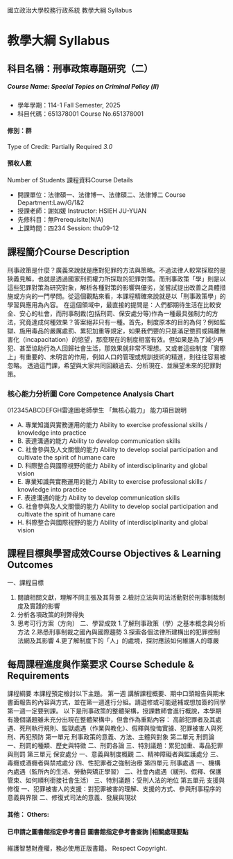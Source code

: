 國立政治大學校務行政系統 教學大綱 Syllabus
# 教學大綱 Syllabus
##  科目名稱：刑事政策專題研究（二） 
#####  Course Name: Special Topics on Criminal Policy (Ⅱ)
  * 學年學期：114-1 Fall Semester, 2025 
  * 科目代碼：651378001 Course No.651378001
#### 修別：群
Type of Credit: Partially Required 
_3.0_
#### 預收人數
Number of Students
課程資料Course Details
  * 開課單位：法律碩一、法律博一、法律碩二、法律博二 Course Department:Law/G/1&2 
  * 授課老師：謝如媛 Instructor: HSIEH JU-YUAN 
  * 先修科目：無Prerequisite(N/A)
  * 上課時間：四234 Session: thu09-12
##  課程簡介Course Description
刑事政策是什麼？廣義來說就是應對犯罪的方法與策略。不過法律人較常採取的是狹義見解，也就是透過國家刑罰權力所採取的犯罪對策。而刑事政策「學」則是以這些犯罪對策為研究對象，解析各種對策的影響與優劣，並嘗試提出改善之具體措施或方向的一門學問。從這個觀點來看，本課程精確來說就是以「刑事政策學」的學習與應用為內容。
在這個領域中，最直接的提問是：人們都期待生活在比較安全、安心的社會，而刑事制裁(包括刑罰、保安處分等)作為一種最具強制力的方法，究竟達成何種效果？答案絕非只有一種。首先，制度原本的目的為何？例如監獄、施用毒品的嚴厲處罰、累犯加重等規定，如果我們要的只是滿足懲罰或隔離無害化（incapacitation）的慾望，那麼現在的制度相當有效。但如果是為了減少再犯、甚至協助行為人回歸社會生活，那效果就非常不理想。又或者這些制度「實際上」有重要的、未明言的作用，例如人口的管理或規訓技術的精進，則往往容易被忽略。
透過這門課，希望與大家共同回顧過去、分析現在、並展望未來的犯罪對策。
###  核心能力分析圖 Core Competence Analysis Chart
012345ABCDEFGH雷達圖老師學生
「無核心能力」 
能力項目說明
  * A. 專業知識與實務運用的能力 Ability to exercise professional skills / knowledge into practice
  * B. 表達溝通的能力 Ability to develop communication skills
  * C. 社會參與及人文關懷的能力 Ability to develop social participation and cultivate the spirit of humane care
  * D. 科際整合與國際視野的能力 Ability of interdisciplinarity and global vision
  * E. 專業知識與實務運用的能力 Ability to exercise professional skills / knowledge into practice
  * F. 表達溝通的能力 Ability to develop communication skills
  * G. 社會參與及人文關懷的能力 Ability to develop social participation and cultivate the spirit of humane care
  * H. 科際整合與國際視野的能力 Ability of interdisciplinarity and global vision
##  課程目標與學習成效Course Objectives & Learning Outcomes 
一、課程目標
1. 閱讀相關文獻，理解不同主張及其背景
2.檢討立法與司法活動對於刑事制裁制度及實踐的影響
3. 分析各項政策的利弊得失
4. 思考可行方案（方向）
二、學習成效
1.了解刑事政策（學）之基本概念與分析方法
2.熟悉刑事制裁之國內與國際趨勢
3.探索各個法律所建構出的犯罪控制法網及其影響
4.更了解制度下的「人」的處境，探討應該如何維護人的尊嚴
##  每周課程進度與作業要求 Course Schedule & Requirements
課程綱要
本課程預定檢討以下主題。
第一週 講解課程概要、期中口頭報告與期末書面報告的內容與方式，並在第一週進行分組。請選修或可能遞補或想加簽的同學第一週一定要到課。
以下是刑事政策的整體架構，授課教師會進行概說，本學期有幾個議題雖未充分出現在整體架構中，但會作為重點內容：
高齡犯罪者及其處遇、死刑執行規則、監獄處遇（作業與教化）、假釋與悛悔實據、犯罪被害人與死刑、再犯預防
第一單元 刑事政策的意義、方法、主體與對象
第二單元 刑罰論
一、刑罰的種類、歷史與特徵
二、刑罰各論
三、特別議題：累犯加重、毒品犯罪與刑罰
第三單元 保安處分
一、意義與制度概觀
二、精神障礙者與監護處分
三、毒癮或酒癮者與禁戒處分
四、性犯罪者之強制治療 
第四單元 刑事處遇
一、機構內處遇（監所內的生活、勞動與矯正學習）
二、社會內處遇（緩刑、假釋、保護管束、如何順利銜接社會生活）
三、特別議題：受刑人法的地位
第五單元 支援與修復
一、犯罪被害人的支援：對犯罪被害的理解、支援的方式、參與刑事程序的意義與界限
二、修復式司法的意義、發展與現狀
####  其他： Others:
####  已申請之圖書館指定參考書目  圖書館指定參考書查詢 |相關處理要點
維護智慧財產權，務必使用正版書籍。 Respect Copyright.